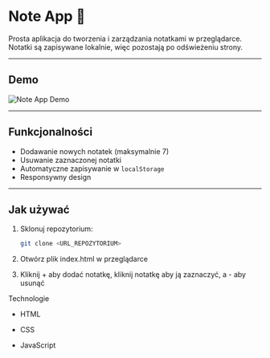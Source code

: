 # Note App 📝

Prosta aplikacja do tworzenia i zarządzania notatkami w przeglądarce. Notatki są zapisywane lokalnie, więc pozostają po odświeżeniu strony.

---

## Demo
![Note App Demo](https://note-app-project-1.netlify.app/)  

---

## Funkcjonalności
- Dodawanie nowych notatek (maksymalnie 7)
- Usuwanie zaznaczonej notatki
- Automatyczne zapisywanie w `localStorage`
- Responsywny design

---

## Jak używać
1. Sklonuj repozytorium:
   ```bash
   git clone <URL_REPOZYTORIUM>
   ```
2. Otwórz plik index.html w przeglądarce

3. Kliknij + aby dodać notatkę, kliknij notatkę aby ją zaznaczyć, a - aby usunąć

Technologie

- HTML

- CSS

- JavaScript
